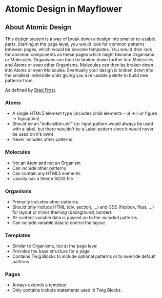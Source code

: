 # Atomic Design in Mayflower

## About Atomic Design
This design system is a way of break down a design into smaller re-usable parts.  Starting at the page level, you would look for common patterns between pages, which would be become templates.  You would then look for common components on these pages which might become Organisms or Molecules.  Organisms can then be broken down further into Molecules and Atoms or even other Organisms.  Molecules can then be broken down into Atoms or even Molecules.  Eventually your design is broken down into the smallest indivisible units giving you a re-usable palette to build new patterns from.

As defined by [Brad Frost](http://atomicdesign.bradfrost.com/chapter-2/).


### Atoms
* A single HTML5 element type (includes child elements - ul -> li or figure -> figcaption)
* Should be an "indivisible unit" (ie: Input pattern would always be used with a label, but there wouldn't be a Label pattern since it would never be used on it's own).
* Never includes other patterns.

### Molecules
* Not an Atom and not an Organism
* Can include other patterns
* Can contain any HTML5 elements
* Usually has a theme SCSS file

### Organisms
* Primarily includes other patterns.
* Should only include HTML (div, section, ...) and CSS (flexbox, float, ...) for layout or minor theming (background, border).
* All content variable data is passed on to the included patterns.
* Can include variable data to control the layout


### Templates
* Similar to Organisms, but at the page level
* Provides the base structure for a page
* Contains Twig Blocks to include optional patterns or to override default patterns

### Pages
* Always extends a template
* Only contains include statements used in Twig Blocks.